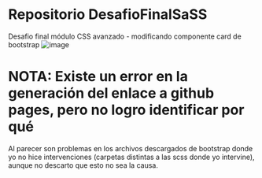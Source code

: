 # Repositorio DesafioFinalSaSS
Desafio final módulo CSS avanzado - modificando componente card de bootstrap
![image](https://user-images.githubusercontent.com/31677756/170833918-c73ec696-bdd0-4ad2-8255-dae2ff30d099.png)

# NOTA: Existe un error en la generación del enlace a github pages, pero no logro identificar por qué
 Al parecer son problemas en los archivos descargados de bootstrap donde yo no hice intervenciones (carpetas distintas a las scss donde yo intervine), aunque no descarto que esto no sea la causa.
